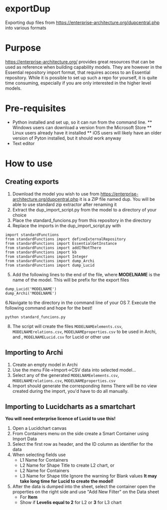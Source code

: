 # exportDup
Exporting dup files from https://enterprise-architecture.org/dupcentral.php into various formats


# Purpose
https://enterprise-architecture.org/ provides great resources that can be used as reference when building capability models. They are however in the Essential repository import format, that requires access to an Essential repository. While it is possible to set up such a repo for yourself, it is quite time consuming, especially if you are only interested in the higher level models.

# Pre-requisites
* Python installed and set up, so it can run from the command line.
** Windows users can download a version from the Microsoft Store
** Linux users already have it installed
** iOS users will likely have an older version of Pyton installed, but it should work anyway
* Text editor

# How to use
## Creating exports

1. Download the model you wish to use from https://enterprise-architecture.org/dupcentral.php it is a ZIP file named dup. You will be able to use standard zip extractor after renaming it
1. Extract the dup_import_script.py from the model to a directory of your choice
1. Place the standard_funcions.py from this repository in the directory
1. Replace the imports in the dup_import_script.py with
```
import standardFunctions
from standardFunctions import defineExternalRepository
from standardFunctions import EssentialGetInstance
from standardFunctions import addIfNotThere
from standardFunctions import kb
from standardFunctions import Integer
from standardFunctions import dump_Archi
from standardFunctions import dump_Lucid
```
5. Add the following lines to the end of the file, where __MODELNAME__ is the name of the model. This will be prefix for the export files 
```
dump_Lucid('MODELNAME')
dump_Archi('MODELNAME')
```
6.Navigate to the directory in the command line of your OS
7. Execute the following command and hope for the best!
```
python standard_funcions.py
```
8. The script will create the files `MODELNAMEelements.csv`, `MODELNAMErelations.csv`, `MODELNAMEproperties.csv` to be used in Archi, and , `MODELNAMELucid.csv` for Lucid or other use

## Importing to Archi
1. Create an empty model in Archi
2. Use the menu File->Import->CSV data into selected model... 
3. Select any of the generated `MODELNAMEelements.csv`, `MODELNAMErelations.csv`, `MODELNAMEproperties.csv`
4. Import should generate the corresponding items
There will be no view created during the import, you'd have to do all manually.

## Importing to Lucidcharts as a smartchart
__You will need enterprise licence of Lucid to use this!__

1. Open a Lucidchart canvas
2. From Containers menu on the side create a Smart Container using Import Data
3. Select the first row as header, and the ID column as identifier for the data
3. When selecting fields use 
    * L1 Name for Containers
    * L2 Name for Shape Title
    to create L2 chart, or 
    * L2 Name for Containers
    * L3 Name for Shape title
    Ignore the warning for Blank values
    __It may take long time for Lucid to create the model!__
4. After the data is dumped into the sheet, select the container open the properties on the right side and use "Add New Filter" on the Data sheet
    * For __Item__
    * Show if __Levelis equal to 2__ for L2 or __3__ for L3 chart 
